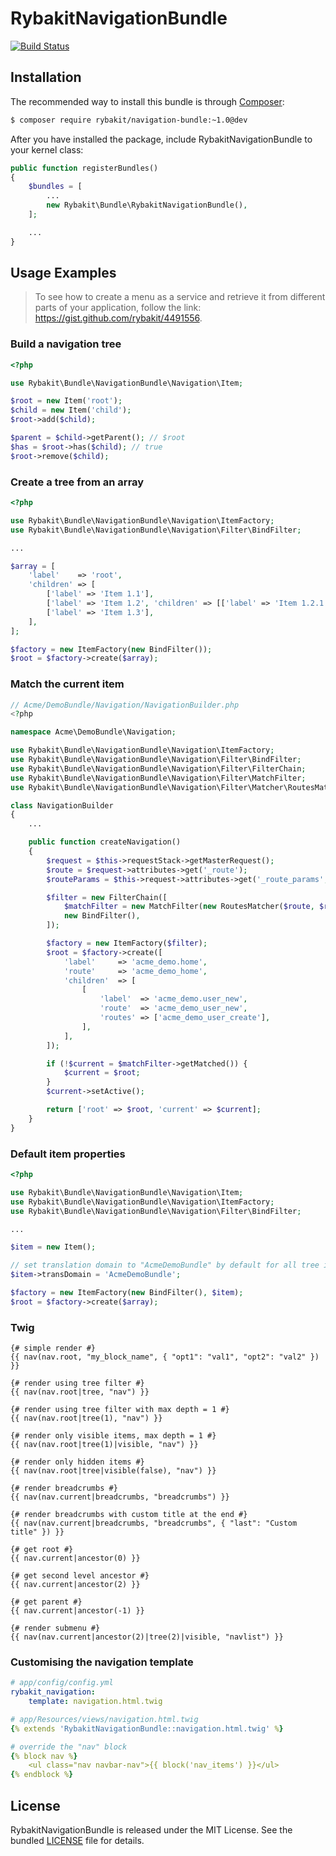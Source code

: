 RybakitNavigationBundle
=======================
[![Build Status](https://secure.travis-ci.org/rybakit/RybakitNavigationBundle.png?branch=master)](http://travis-ci.org/rybakit/RybakitNavigationBundle)

## Installation

The recommended way to install this bundle is through [Composer](http://getcomposer.org):

```sh
$ composer require rybakit/navigation-bundle:~1.0@dev
```

After you have installed the package, include RybakitNavigationBundle to your kernel class:

```php
public function registerBundles()
{
    $bundles = [
        ...
        new Rybakit\Bundle\RybakitNavigationBundle(),
    ];

    ...
}
```

## Usage Examples

> To see how to create a menu as a service and retrieve it from different parts of your application, follow the link: https://gist.github.com/rybakit/4491556.

### Build a navigation tree

``` php
<?php

use Rybakit\Bundle\NavigationBundle\Navigation\Item;

$root = new Item('root');
$child = new Item('child');
$root->add($child);

$parent = $child->getParent(); // $root
$has = $root->has($child); // true
$root->remove($child);
```

### Create a tree from an array

``` php
<?php

use Rybakit\Bundle\NavigationBundle\Navigation\ItemFactory;
use Rybakit\Bundle\NavigationBundle\Navigation\Filter\BindFilter;

...

$array = [
    'label'    => 'root',
    'children' => [
        ['label' => 'Item 1.1'],
        ['label' => 'Item 1.2', 'children' => [['label' => 'Item 1.2.1']]],
        ['label' => 'Item 1.3'],
    ],
];

$factory = new ItemFactory(new BindFilter());
$root = $factory->create($array);
```

### Match the current item

``` php
// Acme/DemoBundle/Navigation/NavigationBuilder.php
<?php

namespace Acme\DemoBundle\Navigation;

use Rybakit\Bundle\NavigationBundle\Navigation\ItemFactory;
use Rybakit\Bundle\NavigationBundle\Navigation\Filter\BindFilter;
use Rybakit\Bundle\NavigationBundle\Navigation\Filter\FilterChain;
use Rybakit\Bundle\NavigationBundle\Navigation\Filter\MatchFilter;
use Rybakit\Bundle\NavigationBundle\Navigation\Filter\Matcher\RoutesMatcher;

class NavigationBuilder
{
    ...

    public function createNavigation()
    {
        $request = $this->requestStack->getMasterRequest();
        $route = $request->attributes->get('_route');
        $routeParams = $this->request->attributes->get('_route_params', []);

        $filter = new FilterChain([
            $matchFilter = new MatchFilter(new RoutesMatcher($route, $routeParams)),
            new BindFilter(),
        ]);

        $factory = new ItemFactory($filter);
        $root = $factory->create([
            'label'     => 'acme_demo.home',
            'route'     => 'acme_demo_home',
            'children'  => [
                [
                    'label'  => 'acme_demo.user_new',
                    'route'  => 'acme_demo_user_new',
                    'routes' => ['acme_demo_user_create'],
                ],
            ],
        ]);

        if (!$current = $matchFilter->getMatched()) {
            $current = $root;
        }
        $current->setActive();

        return ['root' => $root, 'current' => $current];
    }
}
```

### Default item properties

``` php
<?php

use Rybakit\Bundle\NavigationBundle\Navigation\Item;
use Rybakit\Bundle\NavigationBundle\Navigation\ItemFactory;
use Rybakit\Bundle\NavigationBundle\Navigation\Filter\BindFilter;

...

$item = new Item();

// set translation domain to "AcmeDemoBundle" by default for all tree items
$item->transDomain = 'AcmeDemoBundle';

$factory = new ItemFactory(new BindFilter(), $item);
$root = $factory->create($array);
```

### Twig

```jinja
{# simple render #}
{{ nav(nav.root, "my_block_name", { "opt1": "val1", "opt2": "val2" }) }}

{# render using tree filter #}
{{ nav(nav.root|tree, "nav") }}

{# render using tree filter with max depth = 1 #}
{{ nav(nav.root|tree(1), "nav") }}

{# render only visible items, max depth = 1 #}
{{ nav(nav.root|tree(1)|visible, "nav") }}

{# render only hidden items #}
{{ nav(nav.root|tree|visible(false), "nav") }}

{# render breadcrumbs #}
{{ nav(nav.current|breadcrumbs, "breadcrumbs") }}

{# render breadcrumbs with custom title at the end #}
{{ nav(nav.current|breadcrumbs, "breadcrumbs", { "last": "Custom title" }) }}

{# get root #}
{{ nav.current|ancestor(0) }}

{# get second level ancestor #}
{{ nav.current|ancestor(2) }}

{# get parent #}
{{ nav.current|ancestor(-1) }}

{# render submenu #}
{{ nav(nav.current|ancestor(2)|tree(2)|visible, "navlist") }}
```


### Customising the navigation template

```yaml
# app/config/config.yml
rybakit_navigation:
    template: navigation.html.twig
```

```yaml
# app/Resources/views/navigation.html.twig
{% extends 'RybakitNavigationBundle::navigation.html.twig' %}

# override the "nav" block
{% block nav %}
    <ul class="nav navbar-nav">{{ block('nav_items') }}</ul>
{% endblock %}
```


## License

RybakitNavigationBundle is released under the MIT License. See the bundled [LICENSE](LICENSE) file for details.
